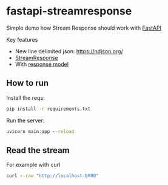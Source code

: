 # fastapi-streamresponse

Simple demo how Stream Response should work with [FastAPI](https://fastapi.tiangolo.com/)

Key features

- New line delimited json: https://ndjson.org/
- [StreamResponse](https://fastapi.tiangolo.com/advanced/custom-response/#streamingresponse)
- With [response model](https://fastapi.tiangolo.com/tutorial/response-model/)

## How to run

Install the reqs:

```cmd
pip install -r requirements.txt
```

Run the server:

```cmd
uvicorn main:app --reload
```

## Read the stream

For example with curl

```cmd
curl --raw "http://localhost:8000"
```
